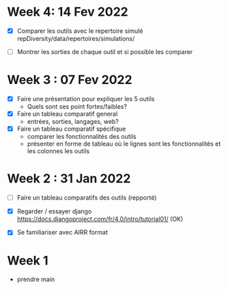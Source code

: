 # Week 4: 14 Fev 2022
* [x] Comparer les outils avec le repertoire simulé repDiversity/data/repertoires/simulations/
* [ ] Montrer les sorties de chaque outil et si possible les comparer


# Week 3 : 07 Fev 2022
* [x] Faire une présentation pour expliquer les 5 outils
    - Quels sont ses point fortes/faibles?
* [x] Faire un tableau comparatif general
  - entrées, sorties, langages, web?
* [x] Faire un tableau comparatif spécifique
  - comparer les fonctionnalités des outils
  - présenter en forme de tableau où le lignes sont les fonctionnalités et les colonnes les outils  
  
# Week 2 : 31 Jan 2022
- [ ] Faire un tableau comparatifs des outils (repporté)  
- [x] Regarder / essayer django https://docs.djangoproject.com/fr/4.0/intro/tutorial01/ (OK)
- [x] Se familiariser avec AIRR format


# Week 1
- prendre main
